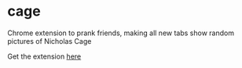 # cage
Chrome extension to prank friends, making all new tabs show random pictures of Nicholas Cage

Get the extension [here](http://rubentd.com/getcaged)
